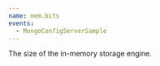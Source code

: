 ```yaml
---
name: mem.bits
events:
  - MongoConfigServerSample
---
```


The size of the in-memory storage engine.